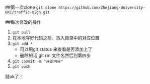 ##第一次clone
`git clone https://github.com/Zhejiang-University-GKC/traffic-sign.git`

##每次修改的操作
1. `git pull`
2. 在本地写好代码之后，放入目录中的对应位置
3. `git add *`
   * 可以用git status 来查看是否添加上了
   * 删除的话 git rm 文件名然后到第四步
4. `git commit -m "评论内容"`
5. `git push`

就ok了！
